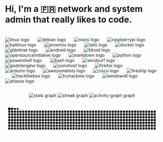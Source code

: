 <h1 align="left">Hi, I'm a 🇫🇷 network and system admin that really likes to code.</h1>

###

<br clear="both">

<div align="left">
  <img src="https://cdn.simpleicons.org/linux/FCC624" height="38" alt="linux logo"  />
  <img width="18" />
  <img src="https://cdn.simpleicons.org/debian/A81D33" height="38" alt="debian logo"  />
  <img width="18" />
  <img src="https://cdn.simpleicons.org/nixos/5277C3" height="38" alt="nixos logo"  />
  <img width="18" />
  <img src="https://cdn.simpleicons.org/raspberrypi/A22846" height="38" alt="raspberrypi logo"  />
  <img width="18" />
  <img src="https://cdn.simpleicons.org/kalilinux/557C94" height="38" alt="kalilinux logo"  />
  <img width="18" />
  <img src="https://cdn.simpleicons.org/proxmox/E57000" height="38" alt="proxmox logo"  />
  <img width="18" />
  <img src="https://cdn.simpleicons.org/tails/56347C" height="38" alt="tails logo"  />
  <img width="18" />
  <img src="https://cdn.simpleicons.org/docker/2496ED" height="38" alt="docker logo"  />
  <img width="18" />
  <img src="https://cdn.simpleicons.org/gldotinet/636363" height="38" alt="gldotinet logo"  />
  <img width="18" />
  <img src="https://cdn.simpleicons.org/android/3DDC84" height="38" alt="android logo"  />
  <img width="18" />
  <img src="https://cdn.simpleicons.org/fdroid/9FE870" height="38" alt="fdroid logo"  />
  <img width="18" />
  <img src="https://cdn.simpleicons.org/opensourceinitiative/3DA639" height="38" alt="opensourceinitiative logo"  />
  <img width="18" />
  <img src="https://cdn.simpleicons.org/markdown/000000" height="38" alt="markdown logo"  />
  <img width="18" />
  <img src="https://cdn.simpleicons.org/python/3776AB" height="38" alt="python logo"  />
  <img width="18" />
  <img src="https://skillicons.dev/icons?i=powershell" height="38" alt="powershell logo"  />
  <img width="18" />
  <img src="https://cdn.simpleicons.org/gnubash/4EAA25" height="38" alt="bash logo"  />
  <img width="18" />
  <img src="https://cdn.simpleicons.org/windsurf/80B3FF" height="38" alt="windsurf logo"  />
  <img width="18" />
  <img src="https://cdn.simpleicons.org/godotengine/478CBF" height="38" alt="godotengine logo"  />
  <img width="18" />
  <img src="https://cdn.jsdelivr.net/gh/devicons/devicon/icons/yunohost/yunohost-original.svg" height="38" alt="yunohost logo"  />
  <img width="18" />
  <img src="https://cdn.simpleicons.org/firefox/FF7139" height="38" alt="firefox logo"  />
  <img width="18" />
  <img src="https://cdn.simpleicons.org/arduino/00979D" height="38" alt="arduino logo"  />
  <img width="18" />
  <img src="https://cdn.simpleicons.org/awesomelists/FC60A8" height="38" alt="awesomelists logo"  />
  <img width="18" />
  <img src="https://cdn.simpleicons.org/cisco/1BA0D7" height="38" alt="cisco logo"  />
  <img width="18" />
  <img src="https://cdn.simpleicons.org/fireship/EB844E" height="38" alt="fireship logo"  />
  <img width="18" />
  <img src="https://cdn.simpleicons.org/hackthebox/9FEF00" height="38" alt="hackthebox logo"  />
  <img width="18" />
  <img src="https://cdn.simpleicons.org/tryhackme/1DA456" height="38" alt="tryhackme logo"  />
  <img width="18" />
  <img src="https://cdn.jsdelivr.net/gh/devicons/devicon/icons/windows8/windows8-original.svg" height="38" alt="windows8 logo"  />
  <img width="18" />
  <img src="https://cdn.simpleicons.org/atlasos/1A91FF" height="38" alt="atlasos logo"  />
  <img width="18" />
</div>

###

<h2 align="left"></h2>

###

<div align="center">
  <img src="https://github-readme-stats.vercel.app/api?username=Coockiepickle&hide_title=false&hide_rank=false&show_icons=true&include_all_commits=true&count_private=true&disable_animations=false&theme=blue-green&locale=en&hide_border=false" height="145" alt="stats graph"  />
  <img src="https://streak-stats.demolab.com?user=Coockiepickle&locale=en&mode=daily&theme=dracula&hide_border=false&border_radius=8&date_format=j%20M%5B%20Y%5D" height="144" alt="streak graph"  />
  <img src="https://github-readme-activity-graph.vercel.app/graph?username=Coockiepickle&theme=redical&area=true&hide_border=false&radius=16" height="251" alt="activity-graph graph"  />
</div>

###

<img src="https://raw.githubusercontent.com/Coockiepickle/Coockiepickle/output/snake.svg" alt="Snake animation" />

###
